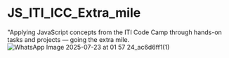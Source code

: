 # JS_ITI_ICC_Extra_mile
"Applying JavaScript concepts from the ITI Code Camp through hands-on tasks and projects — going the extra mile.
![WhatsApp Image 2025-07-23 at 01 57 24_ac6d6ff1(1)](https://github.com/user-attachments/assets/8f91f405-5801-45f8-9440-452f4db45955)
